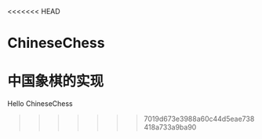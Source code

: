 <<<<<<< HEAD
# ChineseChess
中国象棋的实现
=======
Hello ChineseChess
>>>>>>> 7019d673e3988a60c44d5eae738418a733a9ba90
